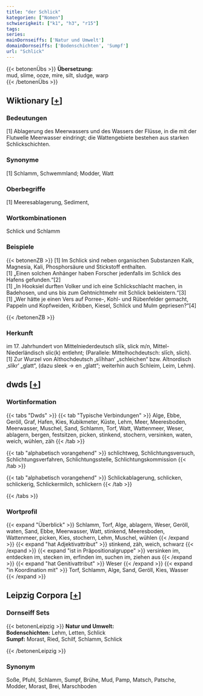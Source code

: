 ```yaml
---
title: "der Schlick"
kategorien: ["Nomen"]
schwierigkeit: ["k1", "h3", "r15"]
tags:
series:
mainDornseiffs: ['Natur und Umwelt']
domainDornseiffs: ['Bodenschichten', 'Sumpf']
url: "Schlick"
---
```


{{< betonenÜbs >}}
**Übersetzung:**  
mud, slime, ooze, mire, silt, sludge, warp  
{{< /betonenÜbs >}}

## Wiktionary [[+](https://de.wiktionary.org/wiki/Schlick)]

### Bedeutungen
[1] Ablagerung des Meerwassers und des Wassers der Flüsse, in die mit der Flutwelle Meerwasser eindringt; die Wattengebiete bestehen aus starken Schlickschichten.  

### Synonyme
[1] Schlamm, Schwemmland; Modder, Watt  

### Oberbegriffe
[1] Meeresablagerung, Sediment,  

### Wortkombinationen
Schlick und Schlamm  

### Beispiele
{{< betonenZB >}}
[1] Im Schlick sind neben organischen Substanzen Kalk, Magnesia, Kali, Phosphorsäure und Stickstoff enthalten.  
[1] „Einen solchen Anhänger haben Forscher jedenfalls im Schlick des Hafens gefunden.“[2]  
[1] „In Hooksiel durften Volker und ich eine Schlickschlacht machen, in Badehosen, und uns bis zum Gehtnichtmehr mit Schlick bekleistern.“[3]  
[1] „Wer hätte je einen Vers auf Porree-, Kohl- und Rübenfelder gemacht, Pappeln und Kopfweiden, Kribben, Kiesel, Schlick und Mulm gepriesen?“[4]  

{{< /betonenZB >}}
### Herkunft
im 17. Jahrhundert von Mittelniederdeutsch slīk, slick m/n, Mittel-Niederländisch slic(k) entlehnt; (Parallele: Mittelhochdeutsch: slīch, slich).[1] Zur Wurzel von Althochdeutsch ‚slīhhan‘ „schleichen“ bzw. Altnordisch ‚slíkr‘ „glatt“, (dazu sleek → en „glatt“; weiterhin auch Schleim, Leim, Lehm).  



## dwds [[+](https://www.dwds.de/wb/Schlick)]

### Wortinformation
{{< tabs "Dwds" >}}
{{< tab "Typische Verbindungen" >}}
Alge, Ebbe, Geröll, Graf, Hafen, Kies, Kubikmeter, Küste, Lehm, Meer, Meeresboden, Meerwasser, Muschel, Sand, Schlamm, Torf, Watt, Wattenmeer, Weser, ablagern, bergen, festsitzen, picken, stinkend, stochern, versinken, waten, weich, wühlen, zäh
{{< /tab >}}

{{< tab "alphabetisch vorangehend" >}}
schlichtweg, Schlichtungsversuch, Schlichtungsverfahren, Schlichtungsstelle, Schlichtungskommission
{{< /tab >}}

{{< tab "alphabetisch vorangehend" >}}
Schlickablagerung, schlicken, schlickerig, Schlickermilch, schlickern
{{< /tab >}}

{{< /tabs >}}

### Wortprofil
{{< expand "Überblick" >}} Schlamm, Torf, Alge, ablagern, Weser, Geröll, waten, Sand, Ebbe, Meerwasser, Watt, stinkend, Meeresboden, Wattenmeer, picken, Kies, stochern, Lehm, Muschel, wühlen {{< /expand >}}
{{< expand "hat Adjektivattribut" >}} stinkend, zäh, weich, schwarz {{< /expand >}}
{{< expand "ist in Präpositionalgruppe" >}} versinken im, entdecken im, stecken im, erfinden im, suchen im, ziehen aus {{< /expand >}}
{{< expand "hat Genitivattribut" >}} Weser {{< /expand >}}
{{< expand "in Koordination mit" >}} Torf, Schlamm, Alge, Sand, Geröll, Kies, Wasser {{< /expand >}}

## Leipzig Corpora [[+](https://corpora.uni-leipzig.de/en/res?word=Schlick&corpusId=deu_newscrawl-public_2018)]

### Dornseiff Sets
{{< betonenLeipzig >}}
**Natur und Umwelt:**  
**Bodenschichten:** Lehm, Letten, Schlick  
**Sumpf:** Morast, Ried, Schilf, Schlamm, Schlick  

{{< /betonenLeipzig >}}

### Synonym
Soße, Pfuhl, Schlamm, Sumpf, Brühe, Mud, Pamp, Matsch, Patsche, Modder, Morast, Brei, Marschboden

